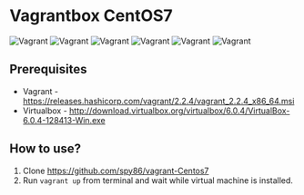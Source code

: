 # Vagrantbox CentOS7

![Vagrant](https://img.shields.io/badge/vagrant-centos7-orange.svg) ![Vagrant](https://img.shields.io/github/issues/spy86/vagrant-Centos7.svg) ![Vagrant](https://img.shields.io/github/forks/spy86/vagrant-Centos7.svg) ![Vagrant](https://img.shields.io/github/stars/spy86/vagrant-Centos7.svg) ![Vagrant](https://img.shields.io/github/license/spy86/vagrant-Centos7.svg) ![Vagrant](https://img.shields.io/twitter/url/https/github.com/spy86/vagrant-Centos7.svg?style=social) 

## Prerequisites
* Vagrant - https://releases.hashicorp.com/vagrant/2.2.4/vagrant_2.2.4_x86_64.msi
* Virtualbox - http://download.virtualbox.org/virtualbox/6.0.4/VirtualBox-6.0.4-128413-Win.exe

## How to use?

1. Clone https://github.com/spy86/vagrant-Centos7
2. Run `vagrant up` from terminal and wait while virtual machine is installed.
